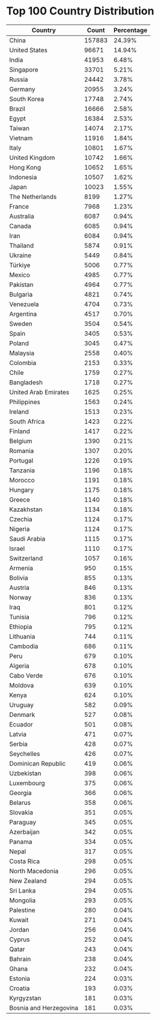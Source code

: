 # Top 100 Country Distribution
| Country | Count | Percentage |
|----|----|----|
| China | 157883 | 24.39% |
| United States | 96671 | 14.94% |
| India | 41953 | 6.48% |
| Singapore | 33701 | 5.21% |
| Russia | 24442 | 3.78% |
| Germany | 20955 | 3.24% |
| South Korea | 17748 | 2.74% |
| Brazil | 16666 | 2.58% |
| Egypt | 16384 | 2.53% |
| Taiwan | 14074 | 2.17% |
| Vietnam | 11916 | 1.84% |
| Italy | 10801 | 1.67% |
| United Kingdom | 10742 | 1.66% |
| Hong Kong | 10652 | 1.65% |
| Indonesia | 10507 | 1.62% |
| Japan | 10023 | 1.55% |
| The Netherlands | 8199 | 1.27% |
| France | 7968 | 1.23% |
| Australia | 6087 | 0.94% |
| Canada | 6085 | 0.94% |
| Iran | 6084 | 0.94% |
| Thailand | 5874 | 0.91% |
| Ukraine | 5449 | 0.84% |
| Türkiye | 5006 | 0.77% |
| Mexico | 4985 | 0.77% |
| Pakistan | 4964 | 0.77% |
| Bulgaria | 4821 | 0.74% |
| Venezuela | 4704 | 0.73% |
| Argentina | 4517 | 0.70% |
| Sweden | 3504 | 0.54% |
| Spain | 3405 | 0.53% |
| Poland | 3045 | 0.47% |
| Malaysia | 2558 | 0.40% |
| Colombia | 2153 | 0.33% |
| Chile | 1759 | 0.27% |
| Bangladesh | 1718 | 0.27% |
| United Arab Emirates | 1625 | 0.25% |
| Philippines | 1563 | 0.24% |
| Ireland | 1513 | 0.23% |
| South Africa | 1423 | 0.22% |
| Finland | 1417 | 0.22% |
| Belgium | 1390 | 0.21% |
| Romania | 1307 | 0.20% |
| Portugal | 1226 | 0.19% |
| Tanzania | 1196 | 0.18% |
| Morocco | 1191 | 0.18% |
| Hungary | 1175 | 0.18% |
| Greece | 1140 | 0.18% |
| Kazakhstan | 1134 | 0.18% |
| Czechia | 1124 | 0.17% |
| Nigeria | 1124 | 0.17% |
| Saudi Arabia | 1115 | 0.17% |
| Israel | 1110 | 0.17% |
| Switzerland | 1057 | 0.16% |
| Armenia | 950 | 0.15% |
| Bolivia | 855 | 0.13% |
| Austria | 846 | 0.13% |
| Norway | 836 | 0.13% |
| Iraq | 801 | 0.12% |
| Tunisia | 796 | 0.12% |
| Ethiopia | 795 | 0.12% |
| Lithuania | 744 | 0.11% |
| Cambodia | 686 | 0.11% |
| Peru | 679 | 0.10% |
| Algeria | 678 | 0.10% |
| Cabo Verde | 676 | 0.10% |
| Moldova | 639 | 0.10% |
| Kenya | 624 | 0.10% |
| Uruguay | 582 | 0.09% |
| Denmark | 527 | 0.08% |
| Ecuador | 501 | 0.08% |
| Latvia | 471 | 0.07% |
| Serbia | 428 | 0.07% |
| Seychelles | 426 | 0.07% |
| Dominican Republic | 419 | 0.06% |
| Uzbekistan | 398 | 0.06% |
| Luxembourg | 375 | 0.06% |
| Georgia | 366 | 0.06% |
| Belarus | 358 | 0.06% |
| Slovakia | 351 | 0.05% |
| Paraguay | 345 | 0.05% |
| Azerbaijan | 342 | 0.05% |
| Panama | 334 | 0.05% |
| Nepal | 317 | 0.05% |
| Costa Rica | 298 | 0.05% |
| North Macedonia | 296 | 0.05% |
| New Zealand | 294 | 0.05% |
| Sri Lanka | 294 | 0.05% |
| Mongolia | 293 | 0.05% |
| Palestine | 280 | 0.04% |
| Kuwait | 271 | 0.04% |
| Jordan | 256 | 0.04% |
| Cyprus | 252 | 0.04% |
| Qatar | 243 | 0.04% |
| Bahrain | 238 | 0.04% |
| Ghana | 232 | 0.04% |
| Estonia | 224 | 0.03% |
| Croatia | 193 | 0.03% |
| Kyrgyzstan | 181 | 0.03% |
| Bosnia and Herzegovina | 181 | 0.03% |
